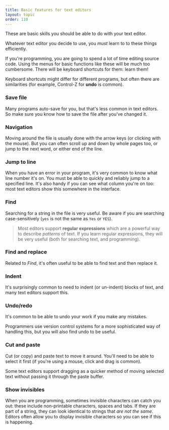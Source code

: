 ```yaml
---
title: Basic features for text editors
layout: topic
order: 110
---
```


These are basic skills you should be able to do with your text editor.

Whatever text editor you decide to use, you _must_ learn to to these things
efficiently.

If you're programming, you are going to spend a lot of time editing source
code. Using the menus for basic functions like these will be much too 
cumbersome.  There will be keyboard shortcuts for them: learn them!

Keyboard shortcuts might differ for different programs, but often there
are similarities (for example, Control-Z for **undo** is common).

### Save file

Many programs auto-save for you, but that's less common in text editors. So
make sure you know how to save the file after you've changed it.

### Navigation

Moving around the file is usually done with the arrow keys (or clicking
with the mouse). But you can often scroll up and down by whole pages too,
or jump to the next word, or either end of the line.

### Jump to line

When you have an error in your program, it's very common to know what line
number it's on. You must be able to quickly and reliably jump to a specified
line. It's also handy if you can see what column you're on too: most text
editors show this somewhere in the interface.

### Find

Searching for a string in the file is very useful. Be aware if you are searching
case-sensitively (`yes` is not the same as `Yes` or `YES`).

> Most editors support **regular expressions** which are a powerful way to
> describe _patterns_ of text. If you learn regular expressions, they will
> be very useful (both for searching text, and programming).

### Find and replace

Related to _Find_, it's often useful to be able to find text and then replace
it.

### Indent

It's surprisingly common to need to indent (or un-indent) blocks of text, and
many text editors support this.

### Undo/redo

It's common to be able to undo your work if you make any mistakes. 

Programmers use version control systems for a more sophisticated way of handling
this, but you will also find undo to be useful.

### Cut and paste

Cut (or copy) and paste text to move it around. You'll need to be able to
select it first (if you're using a mouse, click and drag is common).

Some text editors support dragging as a quicker method of moving selected text
without passing it through the paste buffer.

### Show invisibles

When you are programming, sometimes invisible characters can catch you out:
these include non-printable characters, spaces and tabs. If they are part of a
string, they can look identical to strings that _are not the same_. Editors
often allow you to display invisible characters so you can see if this is
happening.





  